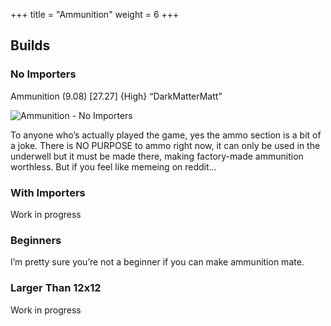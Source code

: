 +++
title = "Ammunition"
weight = 6
+++

## Builds

### No Importers

Ammunition (9.08) [27.27] {High} “DarkMatterMatt”

![Ammunition - No Importers](/images/ammunition-no-importers.png?width=60pc)

To anyone who’s actually played the game, yes the ammo section is a bit of a joke. There is NO PURPOSE to ammo right now, it can only be used in the underwell but it must be made there, making factory-made ammunition worthless. But if you feel like memeing on reddit...

### With Importers

Work in progress

### Beginners

I’m pretty sure you’re not a beginner if you can make ammunition mate.

### Larger Than 12x12

Work in progress